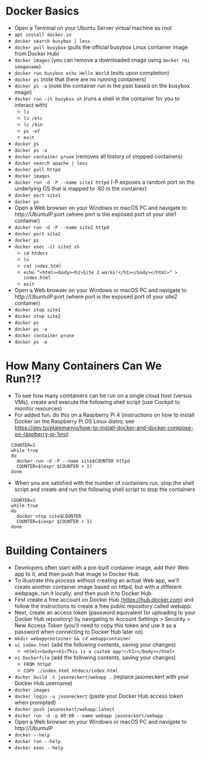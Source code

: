 # Docker Basics
  - Open a Terminal on your Ubuntu Server virtual machine as root
  - `apt install docker.io` 
  - `docker search busybox | less`
  - `docker pull busybox` (pulls the official busybox Linux container image from Docker Hub)
  - `docker images` (you can remove a downloaded image using `docker rmi imagename`)
  - `docker run busybox echo Hello World` (exits upon completion)
  - `docker ps` (note that there are no running containers)
  - `docker ps -a` (note the container run in the past based on the busybox image)
  - `docker run -it busybox sh` (runs a shell in the container for you to interact with)
     - `ls`
     - `ls /etc`
     - `ls /bin`
     - `ps -ef`
     - `exit`
  - `docker ps`
  - `docker ps -a`
  - `docker container prune` (removes all history of stopped containers)
  - `docker search apache | less`  
  - `docker pull httpd`  
  - `docker images`
  - `docker run -d -P --name site1 httpd` (-P exposes a random port on the underlying OS that is mapped to :80 in the container)  
  - `docker port site1`
  - `docker ps`
  - Open a Web browser on your Windows or macOS PC and navigate to http://UbuntuIP:port (where port is the exposed port of your site1 container)
  - `docker run -d -P --name site2 httpd`   
  - `docker port site2`
  - `docker ps`
  - `docker exec -it site2 sh`  
     - `cd htdocs`
     - `ls`
     - `cat index.html`
     - `echo “<html><body><h1>Site 2 works!</h1></body></html>” > index.html`
     - `exit`
  - Open a Web browser on your Windows or macOS PC and navigate to http://UbuntuIP:port (where port is the exposed port of your site2 container)
  - `docker stop site1`
  - `docker stop site2`
  - `docker ps`
  - `docker ps -a`
  - `docker container prune`
  - `docker ps -a`	   

# How Many Containers Can We Run?!?
  - To see how many comtainers can be run on a single cloud host (versus VMs), create and execute the following shell script (use Cockpit to monitor resources)
  - For added fun, do this on a Raspberry Pi 4 (instructions on how to install Docker on the Raspberry Pi OS Linux distro, see https://dev.to/elalemanyo/how-to-install-docker-and-docker-compose-on-raspberry-pi-1mo)
```  
  COUNTER=1
  while true
  do
    docker run -d -P --name site$COUNTER httpd
    COUNTER=$(expr $COUNTER + 1)
  done
```  
  - When you are satisfied with the number of containers run, stop the shell script and create and run the following shell script to stop the containers
```  
  COUNTER=1
  while true
  do
    docker stop site$COUNTER 
    COUNTER=$(expr $COUNTER + 1)
  done
```

# Building Containers
  - Developers often start with a pre-built container image, add their Web app to it, and then push that image to Docker Hub. 
  - To illustrate this process without creating an actual Web app, we’ll create another container image based on httpd, but with a different webpage, run it locally, and then push it to Docker Hub. 
  - First create a free account on Docker Hub (https://hub.docker.com) and follow the instructions to create a free public repository called webapp. 
  - Next, create an access token (password equivalent for uploading to your Docker Hub repository) by navigating to Account Settings > Security > New Access Token (you’ll need to copy this token and use it as a password when connecting to Docker Hub later on).
  - `mkdir webappcontainer && cd webappcontainer` 
  - `vi index.html` (add the following contents, saving your changes)
     - `<html><body><h1>This is a custom app!</h1></body></html>`
  - `vi Dockerfile` (add the following contents, saving your changes)
     - `FROM httpd`
     - `COPY ./index.html htdocs/index.html`
  - `docker build -t jasoneckert/webapp .` (replace jasoneckert with your Docker Hub username) 
  - `docker images`  
  - `docker login -u jasoneckert` (paste your Docker Hub access token when prompted)
  - `docker push jasoneckert/webapp:latest`
  - `docker run -d -p 80:80 --name webapp jasoneckert/webapp` 
  - Open a Web browser on your Windows or macOS PC and navigate to http://UbuntuIP
  - `docker --help`
  - `docker run --help`
  - `docker exec --help`
